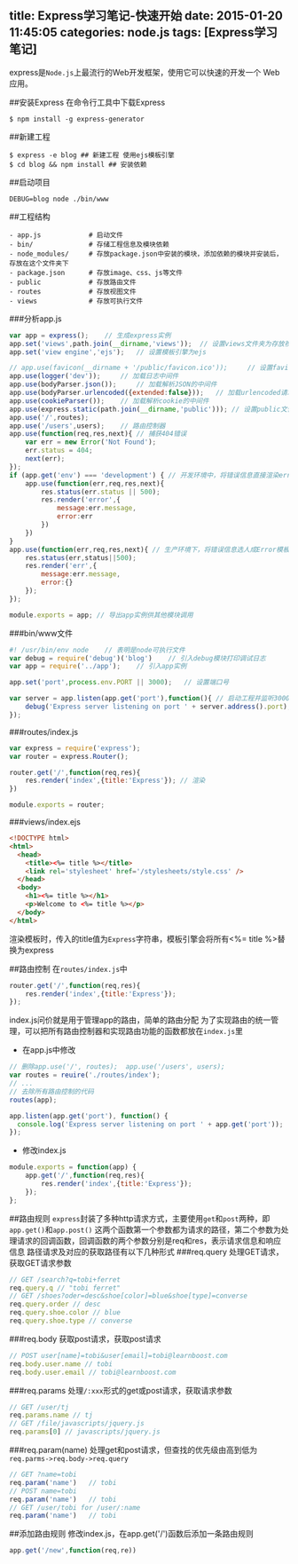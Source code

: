 title: Express学习笔记-快速开始
date: 2015-01-20 11:45:05
categories: node.js
tags: [Express学习笔记]
---
express是`Node.js`上最流行的Web开发框架，使用它可以快速的开发一个 Web 应用。
<!--more-->
##安装Express
在命令行工具中下载Express
```shell
$ npm install -g express-generator
```
##新建工程
```shell
$ express -e blog ## 新建工程 使用ejs模板引擎
$ cd blog && npm install ## 安装依赖
```
##启动项目
```shell
DEBUG=blog node ./bin/www
```
##工程结构
```
- app.js 			# 启动文件
- bin/				# 存储工程信息及模块依赖
- node_modules/		# 存放package.json中安装的模块，添加依赖的模块并安装后，存放在这个文件夹下
- package.json 		# 存放image、css、js等文件
- public			# 存放路由文件
- routes			# 存放视图文件
- views				# 存放可执行文件
```
###分析app.js
```js
var app = express();	// 生成express实例
app.set('views',path.join(__dirname,'views'));	// 设置views文件夹为存放视图文件的目录，__dirname为全局变量，存放当前正在执行的脚本所在的目录
app.set('view engine','ejs');	// 设置模板引擎为ejs

// app.use(favicon(__dirname + '/public/favicon.ico')); 	// 设置favicon图标
app.use(logger('dev')); 	// 加载日志中间件
app.use(bodyParser.json()); 	// 加载解析JSON的中间件
app.use(bodyParser.urlencoded({extended:false}));	// 加载urlencoded请求的中间件
app.use(cookieParser());	// 加载解析cookie的中间件
app.use(express.static(path.join(__dirname,'public')));	// 设置public文件夹为静态文件的目录
app.use('/',routes);
app.use('/users',users); 	// 路由控制器
app.use(function(req,res,next){	// 捕获404错误
	var err = new Error('Not Found');
	err.status = 404;
	next(err);
});	
if (app.get('env') === 'development') {	// 开发环境中，将错误信息直接渲染error模板并显示到浏览器
	app.use(function(err,req,res,next){
		res.status(err.status || 500);
		res.render('error',{
			message:err.message,
			error:err
		})
	})
}
app.use(function(err,req,res,next){	// 生产环境下，将错误信息选人成Error模板显示
	res.status(err,status||500);
	res.render('err',{
		message:err.message,
		error:{}
	});
});

module.exports = app; // 导出app实例供其他模块调用
```
###bin/www文件
```js
#! /usr/bin/env node 	// 表明是node可执行文件
var debug = require('debug')('blog')	// 引入debug模块打印调试日志
var app = require('../app');	// 引入app实例

app.set('port',process.env.PORT || 3000);	// 设置端口号

var server = app.listen(app.get('port'),function(){	// 启动工程并监听3000端口
	debug('Express server listening on port ' + server.address().port);
});
```
###routes/index.js
```js
var express = require('express');
var router = express.Router();

router.get('/',function(req,res){
	res.render('index',{title:'Express'}); // 渲染
})

module.exports = router;
```
###views/index.ejs
```html
<!DOCTYPE html>
<html>
  <head>
    <title><%= title %></title>
    <link rel='stylesheet' href='/stylesheets/style.css' />
  </head>
  <body>
    <h1><%= title %></h1>
    <p>Welcome to <%= title %></p>
  </body>
</html>
```
渲染模板时，传入的title值为`Express`字符串，模板引擎会将所有<%= title %>替换为express

##路由控制
在`routes/index.js`中
```js
router.get('/',function(req,res){
	res.render('index',{title:'Express'});
});
```
index.js问价就是用于管理app的路由，简单的路由分配
为了实现路由的统一管理，可以把所有路由控制器和实现路由功能的函数都放在`index.js`里
- 在app.js中修改
```js
// 删除app.use('/', routes);  app.use('/users', users);
var routes = reuire('./routes/index');
// ...
// 去除所有路由控制的代码
routes(app);

app.listen(app.get('port'), function() {
  console.log('Express server listening on port ' + app.get('port'));
});
```
- 修改index.js
```js
module.exports = function(app) {
	app.get('/',function(req,res){
		res.render('index',{title:'Express'});
	});
};
```
##路由规则
`express`封装了多种http请求方式，主要使用`get`和`post`两种，即`app.get()`和`app.post()`
这两个函数第一个参数都为请求的路径，第二个参数为处理请求的回调函数，回调函数的两个参数分别是req和res，表示请求信息和响应信息
路径请求及对应的获取路径有以下几种形式
###req.query
处理GET请求，获取GET请求参数
```js
// GET /search?q=tobi+ferret
req.query.q // "tobi ferret"
// GET /shoes?oder=desc&shoe[color]=blue&shoe[type]=converse
req.query.order // desc
req.query.shoe.color // blue
req.query.shoe.type // converse
```
###req.body
获取post请求，获取post请求
```js
// POST user[name]=tobi&user[email]=tobi@learnboost.com
req.body.user.name // tobi
req.body.user.email // tobi@learnboost.com
```
###req.params
处理`/:xxx`形式的get或post请求，获取请求参数
```js
// GET /user/tj
req.params.name // tj
// GET /file/javascripts/jquery.js
req.params[0] // javascripts/jquery.js
```
###req.param(name)
处理get和post请求，但查找的优先级由高到低为`req.parms->req.body->req.query`
```js
// GET ?name=tobi
req.param('name')	// tobi
// POST name=tobi
req.param('name')	// tobi
// GET /user/tobi for /user/:name
req.param('name') 	// tobi
```
##添加路由规则
修改index.js，在app.get('/')函数后添加一条路由规则
```js
app.get('/new',function(req,re))
```




















